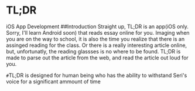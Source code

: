 # TL;DR
iOS App Development
##Introduction
Straight up, TL;DR is an app(iOS only. Sorry, I'll learn Android soon) that reads essay online for you. Imaging when you are on the way to school, it is also the time you realize that there is an assinged reading for the class. Or there is a really interesting article online, but, unfortunatly, the reading glassses is no where to be found. TL;DR is made to parse out the article from the web, and read the article out loud for you.

`#`TL;DR is designed for human being who has the ability to withstand Seri's voice for a significant ammount of time